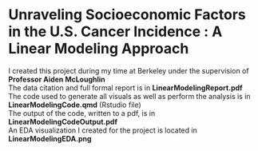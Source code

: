 # Unraveling Socioeconomic Factors in the U.S. Cancer Incidence : A Linear Modeling Approach
I created this project during my time at Berkeley under the supervision of __Professor Aiden McLoughlin__ <br>
The data citation and full formal report is in __LinearModelingReport.pdf__ <br>
The code used to generate all visuals as well as perform the analysis is in __LinearModelingCode.qmd__ (Rstudio file) <br>
The output of the code, written to a pdf, is in __LinearModelingCodeOutput.pdf__ <br>
An EDA visualization I created for the project is located in __LinearModelingEDA.png__  <br>
